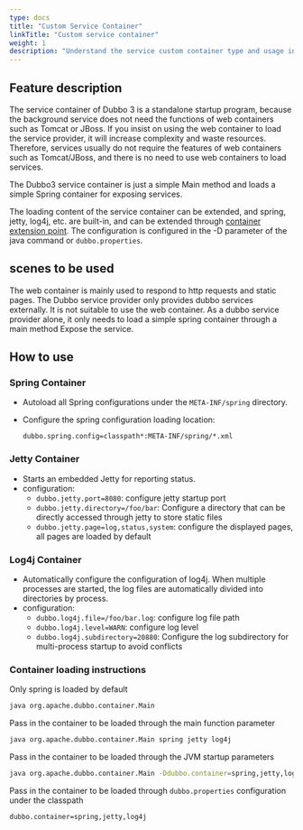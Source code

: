 ```yaml
---
type: docs
title: "Custom Service Container"
linkTitle: "Custom service container"
weight: 1
description: "Understand the service custom container type and usage in Dubbo 3"
---
```


## Feature description
The service container of Dubbo 3 is a standalone startup program, because the background service does not need the functions of web containers such as Tomcat or JBoss. If you insist on using the web container to load the service provider, it will increase complexity and waste resources. Therefore, services usually do not require the features of web containers such as Tomcat/JBoss, and there is no need to use web containers to load services.

The Dubbo3 service container is just a simple Main method and loads a simple Spring container for exposing services.

The loading content of the service container can be extended, and spring, jetty, log4j, etc. are built-in, and can be extended through [container extension point](../../../reference-manual/spi/description/container). The configuration is configured in the -D parameter of the java command or `dubbo.properties`.

## scenes to be used
The web container is mainly used to respond to http requests and static pages. The Dubbo service provider only provides dubbo services externally. It is not suitable to use the web container. As a dubbo service provider alone, it only needs to load a simple spring container through a main method Expose the service.

## How to use
### Spring Container
- Autoload all Spring configurations under the `META-INF/spring` directory.

- Configure the spring configuration loading location:

    ```fallback
    dubbo.spring.config=classpath*:META-INF/spring/*.xml
### Jetty Container
- Starts an embedded Jetty for reporting status.
- configuration:
    - `dubbo.jetty.port=8080`: configure jetty startup port
    - `dubbo.jetty.directory=/foo/bar`: Configure a directory that can be directly accessed through jetty to store static files
    - `dubbo.jetty.page=log,status,system`: configure the displayed pages, all pages are loaded by default

### Log4j Container

- Automatically configure the configuration of log4j. When multiple processes are started, the log files are automatically divided into directories by process.
- configuration:
    - `dubbo.log4j.file=/foo/bar.log`: configure log file path
    - `dubbo.log4j.level=WARN`: configure log level
    - `dubbo.log4j.subdirectory=20880`: Configure the log subdirectory for multi-process startup to avoid conflicts


### Container loading instructions
Only spring is loaded by default
```sh
java org.apache.dubbo.container.Main
```
Pass in the container to be loaded through the main function parameter
```sh
java org.apache.dubbo.container.Main spring jetty log4j
```
Pass in the container to be loaded through the JVM startup parameters

```sh
java org.apache.dubbo.container.Main -Ddubbo.container=spring,jetty,log4j
```
Pass in the container to be loaded through `dubbo.properties` configuration under the classpath
```fallback
dubbo.container=spring,jetty,log4j
```
